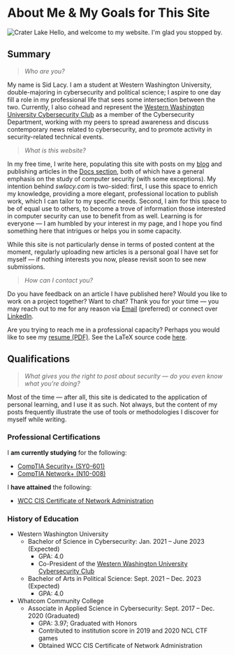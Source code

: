 # About Me & My Goals for This Site
![Crater Lake](/img/craterLake.jpg "Crater Lake, shot by me in the summer of 2021")
Hello, and welcome to my website. I'm glad you stopped by.

## Summary

> *Who are you?*

My name is Sid Lacy. I am a student at Western Washington University, double-majoring in cybersecurity and political science; I aspire to one day fill a role in my professional life that sees some intersection between the two. Currently, I also cohead and represent the [Western Washington University Cybersecurity Club](https://wwucyber.com) as a member of the Cybersecurity Department, working with my peers to spread awareness and discuss contemporary news related to cybersecurity, and to promote activity in security-related technical events.

> *What is this website?*

In my free time, I write here, populating this site with posts on my [blog](/blog) and publishing articles in the [Docs section](/docs), both of which have a general emphasis on the study of computer security (with some exceptions). My intention behind *swlacy.com* is two-sided: first, I use this space to enrich my knowledge, providing a more elegant, professional location to publish work, which I can tailor to my specific needs. Second, I aim for this space to be of equal use to others, to become a trove of information those interested in computer security can use to benefit from as well. Learning is for everyone — I am humbled by your interest in my page, and I hope you find something here that intrigues or helps you in some capacity.

While this site is not particularly dense in terms of posted content at the moment, regularly uploading new articles is a personal goal I have set for myself — if nothing interests you now, please revisit soon to see new submissions.

> *How can I contact you?*

Do you have feedback on an article I have published here? Would you like to work on a project together? Want to chat? Thank you for your time — you may reach out to me for any reason via [Email](mailto:contact@swlacy.com?subject=Hello!) (preferred) or connect over [LinkedIn](https://www.linkedin.com/in/lacysw/).

Are you trying to reach me in a professional capacity? Perhaps you would like to see my [resume (PDF)](/resume.pdf). See the LaTeX source code [here](https://github.com/lacysw/resume/blob/main/resume.tex).

## Qualifications
> *What gives you the right to post about security — do you even know what you're doing?*

Most of the time — after all, this site is dedicated to the application of personal learning, and I use it as such. Not always, but the content of my posts frequently illustrate the use of tools or methodologies I discover for myself while writing.

### Professional Certifications

I **am currently studying** for the following:
- [CompTIA Security+ (SY0-601)](https://www.comptia.org/certifications/security)
- [CompTIA Network+ (N10-008)](https://www.comptia.org/certifications/network)

I **have attained** the following:
- [WCC CIS Certificate of Network Administration](https://www.whatcom.edu/academics/degrees-certificates/computer-information-systems/degrees-certificates#Cert_CIS%20-%20network%20administration)

### History of Education

- Western Washington University
  - Bachelor of Science in Cybersecurity: Jan. 2021 – June 2023 (Expected)
    - GPA: 4.0
    - Co-President of the [Western Washington University Cybersecurity Club](https://wwucyber.com)
  - Bachelor of Arts in Political Science: Sept. 2021 – Dec. 2023 (Expected)
    - GPA: 4.0
- Whatcom Community College
  - Associate in Applied Science in Cybersecurity: Sept. 2017 – Dec. 2020 (Graduated)
    - GPA: 3.97; Graduated with Honors
    - Contributed to institution score in 2019 and 2020 NCL CTF games
    - Obtained WCC CIS Certificate of Network Administration